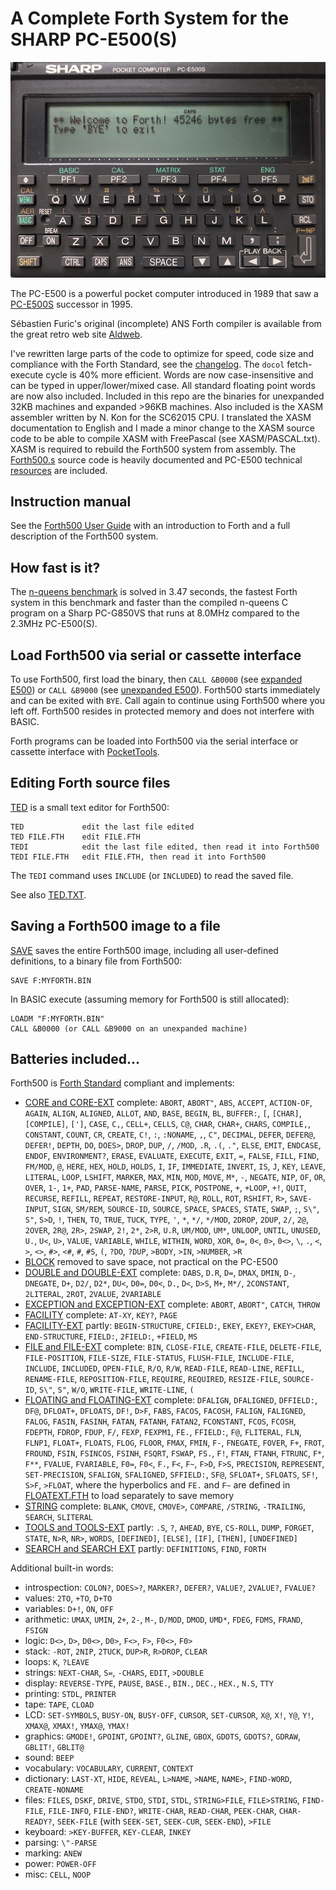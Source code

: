 # A Complete Forth System for the SHARP PC-E500(S)

![PC-E500S](PC-E500S.jpeg)

The PC-E500 is a powerful pocket computer introduced in 1989 that saw a [PC-E500S](https://en.wikipedia.org/wiki/Sharp_PC-E500S) successor in 1995.

Sébastien Furic's original (incomplete) ANS Forth compiler is available from the great retro web site [Aldweb](https://www.aldweb.com/articles.php?lng=en&pg=9362).

I've rewritten large parts of the code to optimize for speed, code size and compliance with the Forth Standard, see the [changelog](changelog.md). The `docol` fetch-execute cycle is 40% more efficient.  Words are now case-insensitive and can be typed in upper/lower/mixed case.  All standard floating point words are now also included.  Included in this repo are the binaries for unexpanded 32KB machines and expanded >96KB machines.  Also included is the XASM assembler written by N. Kon for the SC62015 CPU.  I translated the XASM documentation to English and I made a minor change to the XASM source code to be able to compile XASM with FreePascal (see XASM/PASCAL.txt).  XASM is required to rebuild the Forth500 system from assembly.  The [Forth500.s](Forth500.s) source code is heavily documented and PC-E500 technical [resources](resources) are included.

## Instruction manual

See the [Forth500 User Guide](manual.md) with an introduction to Forth and a full description of the Forth500 system.

## How fast is it?

The [n-queens benchmark](https://www.hpmuseum.org/cgi-sys/cgiwrap/hpmuseum/articles.cgi?read=700) is solved in 3.47 seconds, the fastest Forth system in this benchmark and faster than the compiled n-queens C program on a Sharp PC-G850VS that runs at 8.0MHz compared to the 2.3MHz PC-E500(S).

## Load Forth500 via serial or cassette interface

To use Forth500, first load the binary, then `CALL &B0000` (see [expanded E500](E500-expanded)) or `CALL &B9000` (see [unexpanded E500](E500-unexpanded)).  Forth500 starts immediately and can be exited with `BYE`.  Call again to continue using Forth500 where you left off.  Forth500 resides in protected memory and does not interfere with BASIC.

Forth programs can be loaded into Forth500 via the serial interface or cassette interface with [PocketTools](https://www.peil-partner.de/ifhe.de/sharp/).

## Editing Forth source files

[TED](additions/TED.FTH) is a small text editor for Forth500:

    TED             edit the last file edited
    TED FILE.FTH    edit FILE.FTH
    TEDI            edit the last file edited, then read it into Forth500
    TEDI FILE.FTH   edit FILE.FTH, then read it into Forth500

The `TEDI` command uses `INCLUDE` (or `INCLUDED`) to read the saved file.

See also [TED.TXT](additions/TED.TXT).

## Saving a Forth500 image to a file

[SAVE](additions/SAVE.FTH) saves the entire Forth500 image, including all user-defined definitions, to a binary file from Forth500:

    SAVE F:MYFORTH.BIN

In BASIC execute (assuming memory for Forth500 is still allocated):

    LOADM "F:MYFORTH.BIN"
    CALL &B0000 (or CALL &B9000 on an unexpanded machine)

## Batteries included...

Forth500 is [Forth Standard](https://forth-standard.org) compliant and implements:
- [CORE and CORE-EXT](https://forth-standard.org/standard/core) complete: `ABORT`, `ABORT"`, `ABS`, `ACCEPT`, `ACTION-OF`, `AGAIN`, `ALIGN`, `ALIGNED`, `ALLOT`, `AND`, `BASE`, `BEGIN`, `BL`, `BUFFER:`, `[`, `[CHAR]`, `[COMPILE]`, `[']`, `CASE`, `C,`, `CELL+`, `CELLS`, `C@`, `CHAR`, `CHAR+`, `CHARS`, `COMPILE,`, `CONSTANT`, `COUNT`, `CR`, `CREATE`, `C!`, `:`, `:NONAME`, `,`, `C"`, `DECIMAL`, `DEFER`, `DEFER@`, `DEFER!`, `DEPTH`, `DO`, `DOES>`, `DROP`, `DUP`, `/`, `/MOD`, `.R`, `.(`, `."`, `ELSE`, `EMIT`, `ENDCASE`, `ENDOF`, `ENVIRONMENT?`, `ERASE`, `EVALUATE`, `EXECUTE`, `EXIT`, `=`, `FALSE`, `FILL`, `FIND`, `FM/MOD`, `@`, `HERE`, `HEX`, `HOLD`, `HOLDS`, `I`, `IF`, `IMMEDIATE`, `INVERT`, `IS`, `J`, `KEY`, `LEAVE`, `LITERAL`, `LOOP`, `LSHIFT`, `MARKER`, `MAX`, `MIN`, `MOD`, `MOVE`, `M*`, `-`, `NEGATE`, `NIP`, `OF`, `OR`, `OVER`, `1-`, `1+`, `PAD`, `PARSE-NAME`, `PARSE`, `PICK`, `POSTPONE`, `+`, `+LOOP`, `+!`, `QUIT`, `RECURSE`, `REFILL`, `REPEAT`, `RESTORE-INPUT`, `R@`, `ROLL`, `ROT`, `RSHIFT`, `R>`, `SAVE-INPUT`, `SIGN`, `SM/REM`, `SOURCE-ID`, `SOURCE`, `SPACE`, `SPACES`, `STATE`, `SWAP`, `;`, `S\"`, `S"`, `S>D`, `!`, `THEN`, `TO`, `TRUE`, `TUCK`, `TYPE`, `'`, `*`, `*/`, `*/MOD`, `2DROP`, `2DUP`, `2/`, `2@`, `2OVER`, `2R@`, `2R>`, `2SWAP`, `2!`, `2*`, `2>R`, `U.R`, `UM/MOD`, `UM*`, `UNLOOP`, `UNTIL`, `UNUSED`, `U.`, `U<`, `U>`, `VALUE`, `VARIABLE`, `WHILE`, `WITHIN`, `WORD`, `XOR`, `0=`, `0<`, `0>`, `0<>`, `\`, `.`, `<`, `>`, `<>`, `#>`, `<#`, `#`, `#S`, `(`, `?DO`, `?DUP`, `>BODY`, `>IN`, `>NUMBER`, `>R`
- [BLOCK](https://forth-standard.org/standard/block) removed to save space, not practical on the PC-E500
- [DOUBLE and DOUBLE-EXT](https://forth-standard.org/standard/double) complete: `DABS`, `D.R`, `D=`, `DMAX`, `DMIN`, `D-`, `DNEGATE`, `D+`, `D2/`, `D2*`, `DU<`, `D0=`, `D0<`, `D.`, `D<`, `D>S`, `M+`, `M*/`, `2CONSTANT`, `2LITERAL`, `2ROT`, `2VALUE`, `2VARIABLE`
- [EXCEPTION and EXCEPTION-EXT](https://forth-standard.org/standard/exception) complete: `ABORT`, `ABORT"`, `CATCH`, `THROW`
- [FACILITY](https://forth-standard.org/standard/facility) complete: `AT-XY`, `KEY?`, `PAGE`
- [FACILITY-EXT](https://forth-standard.org/standard/facility) partly: `BEGIN-STRUCTURE`, `CFIELD:`, `EKEY`, `EKEY?`, `EKEY>CHAR`, `END-STRUCTURE`, `FIELD:`, `2FIELD:`, `+FIELD`, `MS`
- [FILE and FILE-EXT](https://forth-standard.org/standard/file) complete: `BIN`, `CLOSE-FILE`, `CREATE-FILE`, `DELETE-FILE`, `FILE-POSITION`, `FILE-SIZE`, `FILE-STATUS`, `FLUSH-FILE`, `INCLUDE-FILE`, `INCLUDE`, `INCLUDED`, `OPEN-FILE`, `R/O`, `R/W`, `READ-FILE`, `READ-LINE`, `REFILL`, `RENAME-FILE`, `REPOSITION-FILE`, `REQUIRE`, `REQUIRED`, `RESIZE-FILE`, `SOURCE-ID`, `S\"`, `S"`, `W/O`, `WRITE-FILE`, `WRITE-LINE`, `(`
- [FLOATING and FLOATING-EXT](https://forth-standard.org/standard/float) complete: `DFALIGN`, `DFALIGNED`, `DFFIELD:`, `DF@`, `DFLOAT+`, `DFLOATS`, `DF!`, `D>F`, `FABS`, `FACOS`, `FACOSH`, `FALIGN`, `FALIGNED`, `FALOG`, `FASIN`, `FASINH`, `FATAN`, `FATANH`, `FATAN2`, `FCONSTANT`, `FCOS`, `FCOSH`, `FDEPTH`, `FDROP`, `FDUP`, `F/`, `FEXP`, `FEXPM1`, `FE.`, `FFIELD:`, `F@`, `FLITERAL`, `FLN`, `FLNP1`, `FLOAT+`, `FLOATS`, `FLOG`, `FLOOR`, `FMAX`, `FMIN`, `F-`, `FNEGATE`, `FOVER`, `F+`, `FROT`, `FROUND`, `FSIN`, `FSINCOS`, `FSINH`, `FSQRT`, `FSWAP`, `FS.`, `F!`, `FTAN`, `FTANH`, `FTRUNC`, `F*`, `F**`, `FVALUE`, `FVARIABLE`, `F0=`, `F0<`, `F.`, `F<`, `F~`, `F>D`, `F>S`, `PRECISION`, `REPRESENT`, `SET-PRECISION`, `SFALIGN`, `SFALIGNED`, `SFFIELD:`, `SF@`, `SFLOAT+`, `SFLOATS`, `SF!`, `S>F`, `>FLOAT`, where the hyperbolics and `FE.` and `F~` are defined in [FLOATEXT.FTH](https://github.com/Robert-van-Engelen/Forth500/blob/main/additions/FLOATEXT.FTH) to load separately to save memory
- [STRING](https://forth-standard.org/standard/string) complete: `BLANK`, `CMOVE`, `CMOVE>`, `COMPARE`, `/STRING`, `-TRAILING`, `SEARCH`, `SLITERAL`
- [TOOLS and TOOLS-EXT](https://forth-standard.org/standard/tools) partly: `.S`, `?`, `AHEAD`, `BYE`, `CS-ROLL`, `DUMP`, `FORGET`, `STATE`, `N>R`, `NR>`, `WORDS`, `[DEFINED]`, `[ELSE]`, `[IF]`, `[THEN]`, `[UNDEFINED]`
- [SEARCH and SEARCH EXT](https://forth-standard.org/standard/search) partly: `DEFINITIONS`, `FIND`, `FORTH`

Additional built-in words:
- introspection: `COLON?`, `DOES>?`, `MARKER?`, `DEFER?`, `VALUE?`, `2VALUE?`, `FVALUE?`
- values: `2TO`, `+TO`, `D+TO`
- variables: `D+!`, `ON`, `OFF`
- arithmetic: `UMAX`, `UMIN`, `2+`, `2-`, `M-`, `D/MOD`, `DMOD`, `UMD*`, `FDEG`, `FDMS`, `FRAND`, `FSIGN`
- logic: `D<>`, `D>`, `D0<>`, `D0>`, `F<>`, `F>`, `F0<>`, `F0>`
- stack: `-ROT`, `2NIP`, `2TUCK`, `DUP>R`, `R>DROP`, `CLEAR`
- loops: `K`, `?LEAVE`
- strings: `NEXT-CHAR`, `S=`, `-CHARS`, `EDIT`, `>DOUBLE`
- display: `REVERSE-TYPE`, `PAUSE`, `BASE.`, `BIN.`, `DEC.`, `HEX.`, `N.S`, `TTY`
- printing: `STDL`, `PRINTER`
- tape: `TAPE`, `CLOAD`
- LCD: `SET-SYMBOLS`, `BUSY-ON`, `BUSY-OFF`, `CURSOR`, `SET-CURSOR`, `X@`, `X!`, `Y@`, `Y!`, `XMAX@`, `XMAX!`, `YMAX@`, `YMAX!`
- graphics: `GMODE!`, `GPOINT`, `GPOINT?`, `GLINE`, `GBOX`, `GDOTS`, `GDOTS?`, `GDRAW`, `GBLIT!`, `GBLIT@`
- sound: `BEEP`
- vocabulary: `VOCABULARY`, `CURRENT`, `CONTEXT`
- dictionary: `LAST-XT`, `HIDE`, `REVEAL`, `L>NAME`, `>NAME`, `NAME>`, `FIND-WORD`, `CREATE-NONAME`
- files: `FILES`, `DSKF`, `DRIVE`, `STDO`, `STDI`, `STDL`, `STRING>FILE`, `FILE>STRING`, `FIND-FILE`, `FILE-INFO`, `FILE-END?`, `WRITE-CHAR`, `READ-CHAR`, `PEEK-CHAR`, `CHAR-READY?`, `SEEK-FILE` (with `SEEK-SET`, `SEEK-CUR`, `SEEK-END`), `>FILE`
- keyboard: `>KEY-BUFFER`, `KEY-CLEAR`, `INKEY`
- parsing: `\"-PARSE`
- marking: `ANEW`
- power: `POWER-OFF`
- misc: `CELL`, `NOOP`
